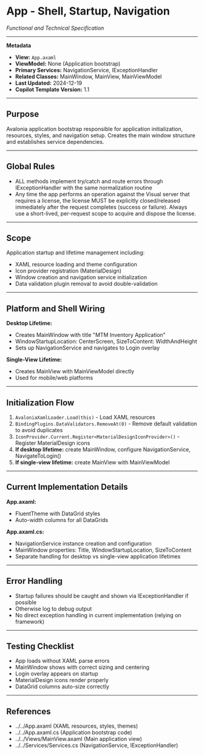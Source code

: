 # App - Shell, Startup, Navigation
_Functional and Technical Specification_

---

**Metadata**  
- **View:** `App.axaml`
- **ViewModel:** None (Application bootstrap)
- **Primary Services:** NavigationService, IExceptionHandler
- **Related Classes:** MainWindow, MainView, MainViewModel
- **Last Updated:** 2024-12-19
- **Copilot Template Version:** 1.1

---

## Purpose

Avalonia application bootstrap responsible for application initialization, resources, styles, and navigation setup. Creates the main window structure and establishes service dependencies.

---

## Global Rules

- ALL methods implement try/catch and route errors through IExceptionHandler with the same normalization routine
- Any time the app performs an operation against the Visual server that requires a license, the license MUST be explicitly closed/released immediately after the request completes (success or failure). Always use a short-lived, per-request scope to acquire and dispose the license.

---

## Scope

Application startup and lifetime management including:
- XAML resource loading and theme configuration
- Icon provider registration (MaterialDesign)
- Window creation and navigation service initialization
- Data validation plugin removal to avoid double-validation

---

## Platform and Shell Wiring

**Desktop Lifetime:**
- Creates MainWindow with title "MTM Inventory Application"
- WindowStartupLocation: CenterScreen, SizeToContent: WidthAndHeight
- Sets up NavigationService and navigates to Login overlay

**Single-View Lifetime:**
- Creates MainView with MainViewModel directly
- Used for mobile/web platforms

---

## Initialization Flow

1. `AvaloniaXamlLoader.Load(this)` - Load XAML resources
2. `BindingPlugins.DataValidators.RemoveAt(0)` - Remove default validation to avoid duplicates
3. `IconProvider.Current.Register<MaterialDesignIconProvider>()` - Register MaterialDesign icons
4. **If desktop lifetime:** create MainWindow, configure NavigationService, NavigateToLogin()
5. **If single-view lifetime:** create MainView with MainViewModel

---

## Current Implementation Details

**App.axaml:**
- FluentTheme with DataGrid styles
- Auto-width columns for all DataGrids

**App.axaml.cs:**
- NavigationService instance creation and configuration
- MainWindow properties: Title, WindowStartupLocation, SizeToContent
- Separate handling for desktop vs single-view application lifetimes

---

## Error Handling

- Startup failures should be caught and shown via IExceptionHandler if possible
- Otherwise log to debug output
- No direct exception handling in current implementation (relying on framework)

---

## Testing Checklist

- App loads without XAML parse errors
- MainWindow shows with correct sizing and centering
- Login overlay appears on startup
- MaterialDesign icons render properly
- DataGrid columns auto-size correctly

---

## References

- ../../App.axaml (XAML resources, styles, themes)
- ../../App.axaml.cs (Application bootstrap code)
- ../../Views/MainView.axaml (Main application view)
- ../../Services/Services.cs (NavigationService, IExceptionHandler)
